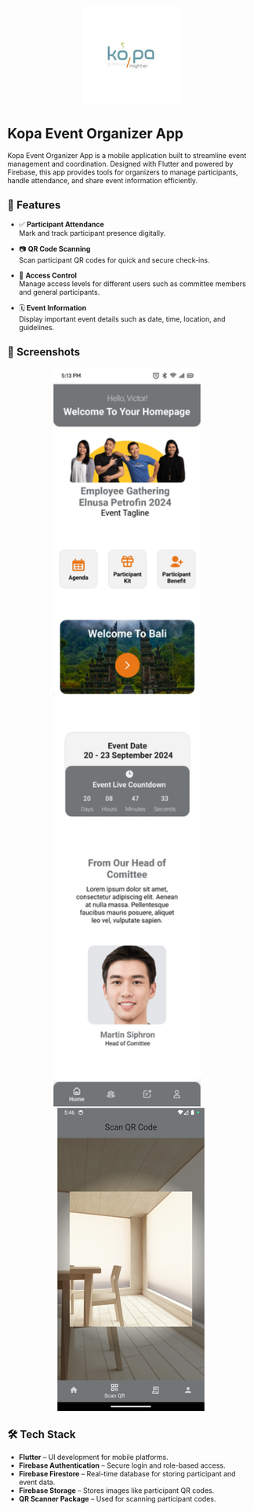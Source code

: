 <p align="center">
  <img src="assets/images/kopipanas_logo.png" alt="Kopa Logo" width="200" />
</p>

# Kopa Event Organizer App

Kopa Event Organizer App is a mobile application built to streamline event management and coordination. Designed with Flutter and powered by Firebase, this app provides tools for organizers to manage participants, handle attendance, and share event information efficiently.

## 📱 Features

- ✅ **Participant Attendance**  
  Mark and track participant presence digitally.

- 📷 **QR Code Scanning**  
  Scan participant QR codes for quick and secure check-ins.

- 🔐 **Access Control**  
  Manage access levels for different users such as committee members and general participants.

- 🗓️ **Event Information**  
  Display important event details such as date, time, location, and guidelines.

## 📸 Screenshots

<p align="center">
  <img src="assets/images/Home.png" alt="Home Page" width="300" />
  &nbsp;&nbsp;&nbsp;
  <img src="assets/images/scanqr.png" alt="QR Scan Page" width="300" />
</p>

## 🛠️ Tech Stack

- **Flutter** – UI development for mobile platforms.  
- **Firebase Authentication** – Secure login and role-based access.  
- **Firebase Firestore** – Real-time database for storing participant and event data.  
- **Firebase Storage** – Stores images like participant QR codes.  
- **QR Scanner Package** – Used for scanning participant codes.
